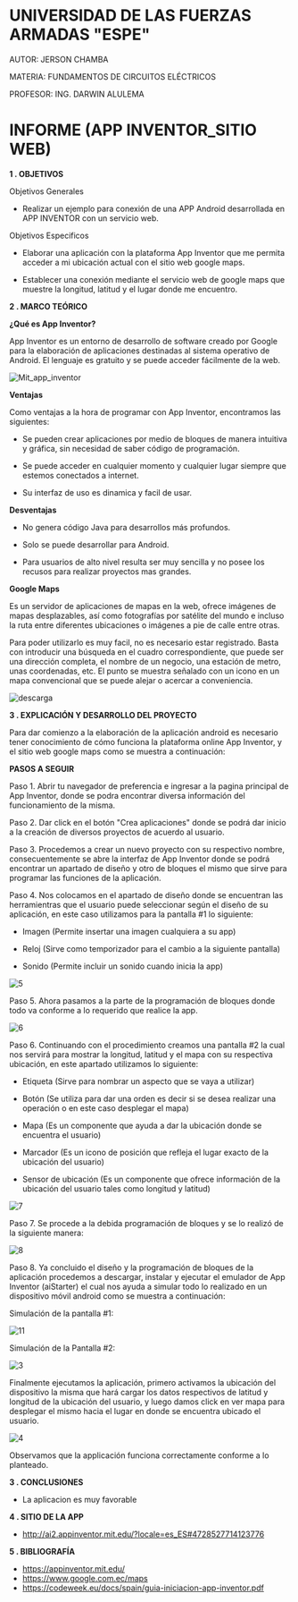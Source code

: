 # UNIVERSIDAD DE LAS FUERZAS ARMADAS "ESPE"

AUTOR: JERSON CHAMBA

MATERIA: FUNDAMENTOS DE CIRCUITOS ELÉCTRICOS

PROFESOR: ING. DARWIN ALULEMA

# INFORME (APP INVENTOR_SITIO WEB)

**1 . OBJETIVOS**

Objetivos Generales

- Realizar un ejemplo para conexión de una APP Android desarrollada en APP INVENTOR con un servicio web.

Objetivos Especificos

- Elaborar una aplicación con la plataforma App Inventor que me permita acceder a mi ubicación actual con el sitio web google maps. 
  
- Establecer una conexión mediante el servicio web de google maps que muestre la longitud, latitud y el lugar donde me encuentro. 

**2 . MARCO TEÓRICO**

**¿Qué es App Inventor?**

App Inventor es un entorno de desarrollo de software creado por Google para la elaboración de aplicaciones destinadas al sistema operativo de Android. El lenguaje es gratuito y se puede acceder fácilmente de la web. 

![Mit_app_inventor](https://user-images.githubusercontent.com/84453441/129104298-5304effa-fe17-4893-a730-1b6a268850eb.png)

**Ventajas**

Como ventajas a la hora de programar con App Inventor, encontramos las siguientes:

- Se pueden crear aplicaciones por medio de bloques de manera intuitiva y gráfica, sin necesidad de saber código de programación.

- Se puede acceder en cualquier momento y cualquier lugar siempre que estemos conectados a internet.

- Su interfaz de uso es dinamica y facil de usar.

**Desventajas**

- No genera código Java para desarrollos más profundos.

- Solo se puede desarrollar para Android.

- Para usuarios de alto nivel resulta ser muy sencilla y no posee los recusos para realizar proyectos mas grandes. 

**Google Maps** 

Es un servidor de aplicaciones de mapas en la web, ofrece imágenes de mapas desplazables, así como fotografías por satélite del mundo e incluso la ruta entre diferentes ubicaciones o imágenes a pie de calle entre otras.

Para poder utilizarlo es muy facil, no es necesario estar registrado. Basta con introducir una búsqueda en el cuadro correspondiente, que puede ser una dirección completa, el nombre de un negocio, una estación de metro, unas coordenadas, etc. El punto se muestra señalado con un icono en un mapa convencional que se puede alejar o acercar a conveniencia.

![descarga](https://user-images.githubusercontent.com/84453441/129105621-ab797a16-73bb-499e-8afb-98294e656efb.png)

**3 . EXPLICACIÓN Y DESARROLLO DEL PROYECTO**

Para dar comienzo a la elaboración de la aplicación android es necesario tener conocimiento de cómo funciona la plataforma online App Inventor, y el sitio web google maps como se muestra a continuación:

**PASOS A SEGUIR**

Paso 1. Abrir tu navegador de preferencia e ingresar a la pagina principal de App Inventor, donde se podra encontrar diversa información del funcionamiento de la misma.

Paso 2. Dar click en el botón "Crea aplicaciones" donde se podrá dar inicio a la creación de diversos proyectos de acuerdo al usuario.

Paso 3. Procedemos a crear un nuevo proyecto con su respectivo nombre, consecuentemente se abre la interfaz de App Inventor donde se podrá encontrar un apartado de diseño y otro de bloques el mismo que sirve para programar las funciones de la aplicación.

Paso 4. Nos colocamos en el apartado de diseño donde se encuentran las herramientras que el usuario puede seleccionar según el diseño de su aplicación, en este caso utilizamos para la pantalla #1 lo siguiente:

- Imagen (Permite insertar una imagen cualquiera a su app)

- Reloj (Sirve como temporizador para el cambio a la siguiente pantalla)

- Sonido (Permite incluir un sonido cuando inicia la app)

![5](https://user-images.githubusercontent.com/84453441/129116658-42bfc798-1f0c-4cec-b21e-0a4b52614eb9.png)

Paso 5. Ahora pasamos a la parte de la programación de bloques donde todo va conforme a lo requerido que realice la app.

![6](https://user-images.githubusercontent.com/84453441/129117186-ecc15dfc-5a80-4a51-bbb1-d166674d7d54.png)

Paso 6. Continuando con el procedimiento creamos una pantalla #2 la cual nos servirá para mostrar la longitud, latitud y el mapa con su respectiva ubicación, en este apartado utilizamos lo siguiente:

- Etiqueta (Sirve para nombrar un aspecto que se vaya a utilizar)

- Botón (Se utiliza para dar una orden es decir si se desea realizar una operación o en este caso desplegar el mapa)

- Mapa (Es un componente que ayuda a dar la ubicación donde se encuentra el usuario)

- Marcador (Es un icono de posición que refleja el lugar exacto de la ubicación del usuario)

- Sensor de ubicación (Es un componente que ofrece información de la ubicación del usuario tales como longitud y latitud)

![7](https://user-images.githubusercontent.com/84453441/129117559-0d479262-709a-44c5-afd5-fc857ef62f1b.png)

Paso 7. Se procede a la debida programación de bloques y se lo realizó de la siguiente manera:

![8](https://user-images.githubusercontent.com/84453441/129118284-2a05578c-347c-49a4-a211-74667a9c77a5.png)

Paso 8. Ya concluido el diseño y la programación de bloques de la aplicación procedemos a descargar, instalar y ejecutar el emulador de App Inventor (aiStarter) el cual nos ayuda a simular todo lo realizado en un dispositivo móvil android como se muestra a continuación:

Simulación de la pantalla #1:

![11](https://user-images.githubusercontent.com/84453441/129118551-955adfc4-6b42-4d03-908e-693ed1a54392.png)

Simulación de la Pantalla #2:

![3](https://user-images.githubusercontent.com/84453441/129118658-5e87d497-bf28-4730-a0d2-073b64ff9fa6.png)

Finalmente ejecutamos la aplicación, primero activamos la ubicación del dispositivo la misma que hará cargar los datos respectivos de latitud y longitud de la ubicación del usuario, y luego damos click en ver mapa para desplegar el mismo hacia el lugar en donde se encuentra ubicado el usuario.

![4](https://user-images.githubusercontent.com/84453441/129118862-d0da6c93-ebc1-4e49-a60c-25f4f47afde7.png)

Observamos que la applicación funciona correctamente conforme a lo planteado.

**3 . CONCLUSIONES**

- La aplicacion es muy favorable

**4 . SITIO DE LA APP**

- http://ai2.appinventor.mit.edu/?locale=es_ES#4728527714123776

**5 . BIBLIOGRAFÍA**

- https://appinventor.mit.edu/
- https://www.google.com.ec/maps
- https://codeweek.eu/docs/spain/guia-iniciacion-app-inventor.pdf
